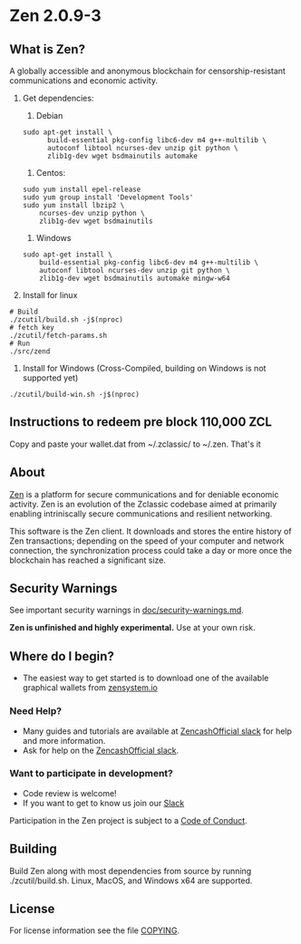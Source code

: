 Zen 2.0.9-3
==============

What is Zen?
----------------
A globally accessible and anonymous blockchain for censorship-resistant communications and economic activity.

1. Get dependencies:
    1. Debian
    ```{r, engine='bash'}
    sudo apt-get install \
          build-essential pkg-config libc6-dev m4 g++-multilib \
          autoconf libtool ncurses-dev unzip git python \
          zlib1g-dev wget bsdmainutils automake
    ```
    1. Centos:
    ```{r, engine='bash')
    sudo yum install epel-release
    sudo yum group install 'Development Tools'
    sudo yum install lbzip2 \
        ncurses-dev unzip python \
        zlib1g-dev wget bsdmainutils
    ```   
    1. Windows
    ```{r, engine='bash'}
    sudo apt-get install \
        build-essential pkg-config libc6-dev m4 g++-multilib \
        autoconf libtool ncurses-dev unzip git python \
        zlib1g-dev wget bsdmainutils automake mingw-w64
    ```

1. Install for linux
```{r, engine='bash'}
# Build
./zcutil/build.sh -j$(nproc)
# fetch key
./zcutil/fetch-params.sh
# Run
./src/zend
```

1. Install for Windows (Cross-Compiled, building on Windows is not supported yet)

```./zcutil/build-win.sh -j$(nproc)```


Instructions to redeem pre block 110,000 ZCL
-------------
Copy and paste your wallet.dat from ~/.zclassic/ to ~/.zen. That's it

About
--------------

[Zen](https://zencash.io/) is a platform for secure communications and for deniable economic activity.
Zen is an evolution of the Zclassic codebase aimed at primarily enabling intriniscally secure communications and 
resilient networking. 

This software is the Zen client. It downloads and stores the entire history
of Zen transactions; depending on the speed of your computer and network
connection, the synchronization process could take a day or more once the
blockchain has reached a significant size.

Security Warnings
-----------------

See important security warnings in
[doc/security-warnings.md](doc/security-warnings.md).

**Zen is unfinished and highly experimental.** Use at your own risk.

Where do I begin?
-----------------
* The easiest way to get started is to download one of the available graphical wallets from [zensystem.io](https://zensystem.io)

### Need Help?

* Many guides and tutorials are available at [ZencashOfficial slack](https://slackinvite.zensystem.io/)
  for help and more information.
* Ask for help on the [ZencashOfficial slack](slackinvite.zensystem.io).

### Want to participate in development?

* Code review is welcome!
* If you want to get to know us join our [Slack](https://slackinvite.zensystem.io)


Participation in the Zen project is subject to a
[Code of Conduct](code_of_conduct.md).

Building
--------

Build Zen along with most dependencies from source by running
./zcutil/build.sh. Linux, MacOS, and Windows x64 are supported.

License
-------

For license information see the file [COPYING](COPYING).
